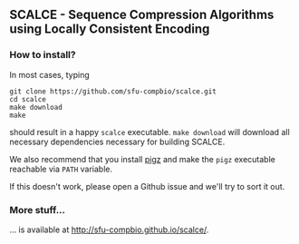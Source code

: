 ## SCALCE - Sequence Compression Algorithms using Locally Consistent Encoding

### How to install?

In most cases, typing

	git clone https://github.com/sfu-compbio/scalce.git
	cd scalce
	make download
	make

should result in a happy `scalce` executable.
`make download` will download all necessary dependencies necessary for building SCALCE.

We also recommend that you install [pigz](http://zlib.net/pigz/) and make the `pigz`
executable reachable via `PATH` variable.

If this doesn't work, please open a Github issue and we'll try to sort it out.

### More stuff...

... is available at http://sfu-compbio.github.io/scalce/.
